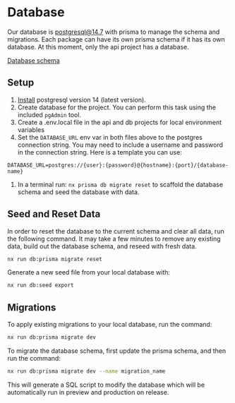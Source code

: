 # Database

Our database is postgresql@14.7 with prisma to manage the schema and migrations. Each package can have its own prisma schema if it has its own database. At this moment, only the api project has a database.

[Database schema](./../packages/db/src/schema.prisma)

## Setup

1. [Install](https://www.postgresql.org/download/) postgresql version 14 (latest version).
1. Create database for the project. You can perform this task using the included `pgAdmin` tool.
1. Create a .env.local file in the api and db projects for local environment variables
1. Set the `DATABASE_URL` env var in both files above to the postgres connection string. You may need to include a username and password in the connection string. Here is a template you can use:

```text
DATABASE_URL=postgres://{user}:{password}@{hostname}:{port}/{database-name}
```

1. In a terminal run: `nx prisma db migrate reset` to scaffold the database schema and seed the database with data.

## Seed and Reset Data

In order to reset the database to the current schema and clear all data, run the following command. It may take a few minutes to remove any existing data, build out the database schema, and reseed with fresh data.

```bash
nx run db:prisma migrate reset
```

Generate a new seed file from your local database with:

```bash
nx run db:seed export
```

## Migrations

To apply existing migrations to your local database, run the command:

```bash
nx run db:prisma migrate dev
```

To migrate the database schema, first update the prisma schema, and then run the command:

```bash
nx run db:prisma migrate dev --name migration_name
```

This will generate a SQL script to modify the database which will be automatically run in preview and production on release.
